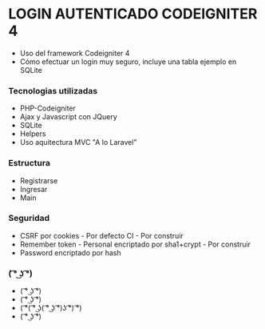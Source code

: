 # LOGIN AUTENTICADO CODEIGNITER 4 #

- Uso del framework Codeigniter 4
- Cómo efectuar un login muy seguro, incluye una tabla ejemplo en SQLite

### Tecnologias utilizadas ###

* PHP-Codeigniter
* Ajax y Javascript con JQuery
* SQLite
* Helpers
* Uso aquitectura MVC "A lo Laravel"

### Estructura ###

* Registrarse
* Ingresar
* Main

### Seguridad ###

* CSRF por cookies - Por defecto CI - Por construir
* Remember token - Personal encriptado por sha1+crypt - Por construir
* Password encriptado por hash

###  ( ͡° ͜ʖ ͡°) ###

* ( ͡° ͜ʖ ͡°)
* ( ͡° ͜ʖ ͡°)
* ( ͡°( ͡° ͜ʖ( ͡° ͜ʖ ͡°)ʖ ͡°) ͡°)
* ( ͡° ͜ʖ ͡°)